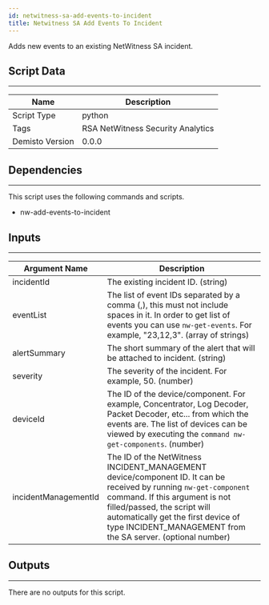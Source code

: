 ```yaml
---
id: netwitness-sa-add-events-to-incident
title: Netwitness SA Add Events To Incident
---
```


Adds new events to an existing NetWitness SA incident.

## Script Data
---

| **Name** | **Description** |
| --- | --- |
| Script Type | python |
| Tags | RSA NetWitness Security Analytics |
| Demisto Version | 0.0.0 |

## Dependencies
---
This script uses the following commands and scripts.
* nw-add-events-to-incident

## Inputs
---

| **Argument Name** | **Description** |
| --- | --- |
| incidentId | The existing incident ID. (string)  |
| eventList | The list of event IDs separated by a comma (,), this must not include spaces in it. In order to get list of events you can use `nw-get-events`. For example, "23,12,3". (array of strings) |
| alertSummary | The short summary of the alert that will be attached to incident. (string) |
| severity | The severity of the incident. For example, 50. (number) |
| deviceId | The ID of the device/component. For example, Concentrator, Log Decoder, Packet Decoder, etc... from which the events are. The list of devices can be viewed by executing the `command nw-get-components`. (number) |
| incidentManagementId | The ID of the NetWitness INCIDENT_MANAGEMENT device/component ID. It can be received by running `nw-get-component` command. If this argument is not filled/passed, the script will automatically get the first device of type INCIDENT_MANAGEMENT from the SA server. (optional number) |

## Outputs
---
There are no outputs for this script.
